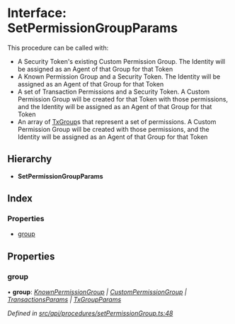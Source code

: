 # Interface: SetPermissionGroupParams

This procedure can be called with:
  - A Security Token's existing Custom Permission Group. The Identity will be assigned as an Agent of that Group for that Token
  - A Known Permission Group and a Security Token. The Identity will be assigned as an Agent of that Group for that Token
  - A set of Transaction Permissions and a Security Token. A Custom Permission Group will be created for that Token with those permissions, and
    the Identity will be assigned as an Agent of that Group for that Token
  - An array of [TxGroup](../enums/txgroup.md)s that represent a set of permissions. A Custom Permission Group will be created with those permissions, and
    the Identity will be assigned as an Agent of that Group for that Token

## Hierarchy

* **SetPermissionGroupParams**

## Index

### Properties

* [group](setpermissiongroupparams.md#group)

## Properties

###  group

• **group**: *[KnownPermissionGroup](../classes/knownpermissiongroup.md) | [CustomPermissionGroup](../classes/custompermissiongroup.md) | [TransactionsParams](transactionsparams.md) | [TxGroupParams](txgroupparams.md)*

*Defined in [src/api/procedures/setPermissionGroup.ts:48](https://github.com/PolymathNetwork/polymesh-sdk/blob/da0f7fd7/src/api/procedures/setPermissionGroup.ts#L48)*
